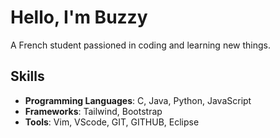 # Hello, I'm Buzzy

A French student passioned in coding and learning new things.

## Skills

- **Programming Languages**: C, Java, Python, JavaScript
- **Frameworks**: Tailwind, Bootstrap
- **Tools**: Vim, VScode, GIT, GITHUB, Eclipse

#
